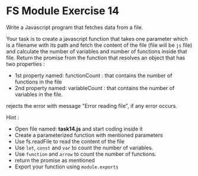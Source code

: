 # FS Module Exercise 14

Write a Javascript program that fetches data from a file.

Your task is to create a javascript function that takes one parameter which is a filename with its path and fetch the content of the file (file will be `js` file) and calculate the number of variables and number of functions inside that file. Return the promise from the function that resolves an object that has two properties :

- 1st property named: functionCount : that contains the number of functions in the file
- 2nd property named: variableCount : that contains the number of variables in the file.

rejects the error with message "Error reading file", if any error occurs.

Hint :

- Open file named: **task14.js** and start coding inside it
- Create a parameterized function with mentioned parameters
- Use fs.readFile to read the content of the file
- Use `let`, `const` and `var` to count the number of variables.
- Use `function` and `arrow` to count the number of functions.
- return the promise as mentioned
- Export your function using `module.exports`